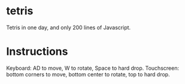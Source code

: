 # tetris
Tetris in one day, and only 200 lines of Javascript.

# Instructions
Keyboard: AD to move, W to rotate, Space to hard drop.
Touchscreen: bottom corners to move, bottom center to rotate, top to hard drop.
